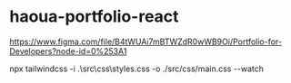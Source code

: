 # haoua-portfolio-react

https://www.figma.com/file/B4tWUAi7mBTWZdR0wWB9Oi/Portfolio-for-Developers?node-id=0%253A1

npx tailwindcss -i .\src\css\styles.css -o ./src/css/main.css --watch
